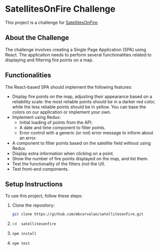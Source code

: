 # SatellitesOnFire Challenge

This project is a challenge for [SatellitesOnFire](https://www.satellitesonfire.com/).

## About the Challenge

The challenge involves creating a Single Page Application (SPA) using React. The application needs to perform several functionalities related to displaying and filtering fire points on a map.

## Functionalities

The React-based SPA should implement the following features:

- Display fire points on the map, adjusting their appearance based on a reliability scale: the most reliable points should be in a darker red color, while the less reliable points should be in yellow. You can base the colors on our application or implement your own.
- Implement using Redux:
  - Initial loading of points from the API.
  - A date and time component to filter points.
  - Error control with a generic (or not) error message to inform about an error.
- A component to filter points based on the satellite field without using Redux.
- Display extra information when clicking on a point.
- Show the number of fire points displayed on the map, and list them.
- Test the functionality of the filters (not the UI).
- Test front-end components.

## Setup Instructions

To use this project, follow these steps:

1.  Clone the repository:

    ```bash
    git clone https://github.com/mbcorvalan/satellitesonfire.git

    ```

2.  ```bash
    cd  satellitesonfire

    ```

3.  ```bash
    npm install

    ```

4.  ```bash
    npm test
    ```

